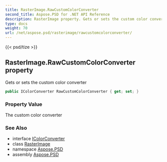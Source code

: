 ```yaml
---
title: RasterImage.RawCustomColorConverter
second_title: Aspose.PSD for .NET API Reference
description: RasterImage property. Gets or sets the custom color converter
type: docs
weight: 70
url: /net/aspose.psd/rasterimage/rawcustomcolorconverter/
---
```

{{< psd/tize >}}
## RasterImage.RawCustomColorConverter property

Gets or sets the custom color converter

```csharp
public IColorConverter RawCustomColorConverter { get; set; }
```

### Property Value

The custom color converter

### See Also

* interface [IColorConverter](../../icolorconverter/)
* class [RasterImage](../)
* namespace [Aspose.PSD](../../../aspose.psd/)
* assembly [Aspose.PSD](../../../)


